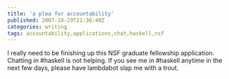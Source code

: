 ```yaml
---
title: 'a plea for accountability'
published: 2007-10-29T21:36:40Z
categories: writing
tags: accountability,applications,chat,haskell,nsf
---
```


I really need to be finishing up this NSF graduate fellowship application.  Chatting in #haskell is not helping.  If you see me in #haskell anytime in the next few days, please have lambdabot slap me with a trout.

